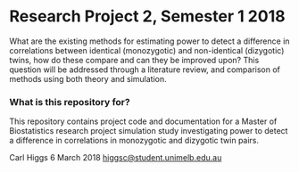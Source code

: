 # Research Project 2, Semester 1 2018 #

What are the existing methods for estimating power to detect a difference in correlations between identical (monozygotic) and non-identical (dizygotic) twins, how do these compare and can they be improved upon?  This question will be addressed through a literature review, and comparison of methods using both theory and simulation.

### What is this repository for? ###

This repository contains project code and documentation for a Master of Biostatistics research project simulation study investigating power to detect a difference in correlations in monozygotic and dizygotic twin pairs.

Carl Higgs 6 March 2018
higgsc@student.unimelb.edu.au
